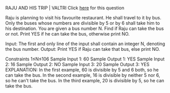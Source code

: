 RAJU AND HIS TRIP  |  VALTRI
Click <a href="https://www.codechef.com/YTPP001/problems/VALTRI">here</a> for this question

Raju is planning to visit his favourite restaurant. He shall travel to it by bus. Only the buses whose numbers are divisible by 5 or by 6 shall take him to his destination. You are given a bus number N. Find if Raju can take the bus or not. Print YES if he can take the bus, otherwise print NO.

Input:
The first and only line of the input shall contain an integer N, denoting the bus number.
Output:
Print YES if Raju can take that bus, else print NO.

Constraints
1≤N≤106
Sample Input 1:
60
Sample Output 1:
YES
Sample Input 2:
16
Sample Output 2:
NO
Sample Input 3:
20
Sample Output 3:
YES
EXPLANATION:
In the first example, 60 is divisible by 5 and 6 both, so he can take the bus.
In the second example, 16 is divisible by neither 5 nor 6, so he can't take the bus.
In the third example, 20 is divisible by 5, so he can take the bus.
